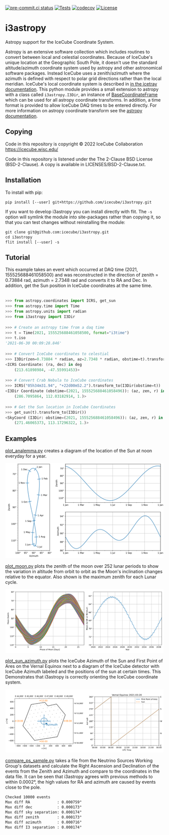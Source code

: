 <!--
SPDX-FileCopyrightText: © 2022 IceCube Collaboration <https://icecube.wisc.edu/>

SPDX-License-Identifier: BSD-2-Clause
-->

[![pre-commit.ci status](https://results.pre-commit.ci/badge/github/icecube/i3astropy/main.svg)](https://results.pre-commit.ci/latest/github/icecube/i3astropy/main)
[![Tests](https://github.com/icecube/i3astropy/actions/workflows/unit_tests.yml/badge.svg)](https://github.com/icecube/i3astropy/actions/workflows/unit_tests.yml)
[![codecov](https://codecov.io/gh/icecube/i3astropy/branch/main/graph/badge.svg?token=VSU1VR44Y2)](https://codecov.io/gh/icecube/i3astropy)
[![License](https://img.shields.io/badge/License-BSD_2--Clause-orange.svg)](https://opensource.org/licenses/BSD-2-Clause)

# i3astropy

Astropy support for the IceCube Coordinate System.

Astropy is an extensive software collection which includes routines to convert
between local and celestial coordinates. Because of IceCube's unique location
at the Geographic South Pole, it doesn't use the standard altitude/azimuth
coordinate system used by astropy and other astronomical software packages.
Instead IceCube uses a zenith/azimuth where the azimuth is defined with respect
to polar grid directions rather than the local meridian. IceCube's local
coordinate system is described in
[in the icetray documentation](https://docs.icecube.aq/icetray/main/projects/dataclasses/coordinates.html).
This python module provides a small extension to astropy with a class called
`i3astropy.I3Dir`, an instance of
[BaseCoordinateFrame](https://docs.astropy.org/en/stable/api/astropy.coordinates.BaseCoordinateFrame.html)
which can be used for all astropy coordinate transforms. In addition, a time
format is provided to allow IceCube DAQ times to be entered directly.
For more information on astropy coordinate transform see the
[astropy documentation](https://docs.astropy.org/en/stable/coordinates/index.html).

## Copying

Code in this repository is copyright © 2022 IceCube Collaboration <https://icecube.wisc.edu/>

Code in this repository is listened under the The 2-Clause BSD License (BSD-2-Clause). A copy is available in LICENSES/BSD-2-Clause.txt.

## Installation

To install with pip:

    pip install [--user] git+https://github.com/icecube/i3astropy.git

If you want to develop i3astropy you can install directly with flit.
The `-s` option will symlink the module into site-packages rather than copying it,
so that you can test changes without reinstalling the module:

    git clone git@github.com:icecube/i3astropy.git
    cd i3astropy
    flit install [--user] -s

## Tutorial

This example takes an event which occurred at DAQ time (2021, 155525688461058500) and was reconstructed in the direction of zenith = 0.73884 rad, azimuth = 2.7348 rad and converts it to RA and Dec.
In addition, get the Sun position in IceCube coordinates at the same time.

```python

>>> from astropy.coordinates import ICRS, get_sun
>>> from astropy.time import Time
>>> from astropy.units import radian
>>> from i3astropy import I3Dir

>>> # Create an astropy time from a daq time
>>> t = Time(2021, 155525688461058500, format="i3time")
>>> t.iso
'2021-06-30 00:09:28.846'

>>> # Convert IceCube coordinates to celestial
>>> I3Dir(zen=0.73884 * radian, az=2.7348 * radian, obstime=t).transform_to(ICRS())
<ICRS Coordinate: (ra, dec) in deg
    (213.61898984, -47.55991453)>

>>> # Convert Crab Nebula to IceCube coordinates
>>> ICRS("05h34m31.94", "+22d00m52.2").transform_to(I3Dir(obstime=t))
<I3Dir Coordinate (obstime=(2021, 155525688461058496)): (az, zen, r) in (deg, deg, )
    (286.7095864, 112.03182914, 1.)>

>>> # Get the Sun location in IceCube Coordinates
>>> get_sun(t).transform_to(I3Dir())
<SkyCoord (I3Dir: obstime=(2021, 155525688461058496)): (az, zen, r) in (deg, deg, )
    (271.46065373, 113.17296322, 1.)>

```

## Examples

[plot_analemma.py](./examples/plot_analemma.py) creates a diagram of the location of the Sun at noon
everyday for a year.

![Analemma](./examples/plot_analemma.svg)

[plot_moon.py](./examples/plot_moon.py) plots the zenith of the moon over 252 lunar periods to show the
variation in altitude from orbit to orbit as the Moon's inclination changes relative to the equator.
Also shown is the maximum zenith for each Lunar cycle.

![Lunar Cycles](./examples/plot_moon.svg)

[plot_sun_azimuth.py](./examples/plot_sun_azimuth.py) plots the IceCube Azimuth of the Sun and First Point
of Ares on the Vernal Equinox next to a diagram of the IceCube detector with IceCube Azimuth labeled and
the positions of the sun at certain times. This Demonstrates that i3astropy is correctly orienting the
IceCube coordinate system.

![Sun Azimuth](./examples/plot_sun_azimuth.svg)

[compare_ps_sample.py](examples/compare_ps_sample.py) takes a file from the Neutrino Sources Working
Group's datasets and calculate the Right Ascension and Declination of the events from the Zenith and
Azimuth and compare to the coordinates in the data file. It can be seen that i3astropy agrees with previous
methods to within 0.0002°, the high values for RA and azimuth are caused by events close to the pole.

```
Checked 10000 events
Max diff RA            : 0.000759°
Max diff dec           : 0.000173°
Max diff sky separation: 0.000174°
Max diff zenith        : 0.000173°
Max diff azimuth       : 0.000716°
Max diff I3 separation : 0.000174°
```
